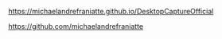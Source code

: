 ﻿https://michaelandrefraniatte.github.io/DesktopCaptureOfficial  
  
https://github.com/michaelandrefraniatte  
